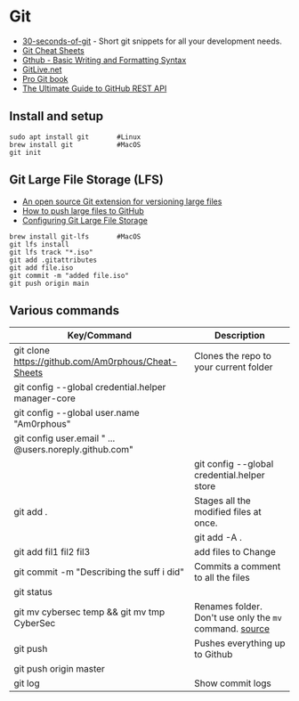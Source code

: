 # Git

- [30-seconds-of-git](https://github.com/30-seconds/30-seconds-of-git) - Short git snippets for all your development needs.
- [Git Cheat Sheets](https://training.github.com/)
- [Gthub - Basic Writing and Formatting Syntax](https://docs.github.com/en/enterprise-server@2.20/github/writing-on-github/basic-writing-and-formatting-syntax)
- [GitLive.net](https://gitlive.net)
- [Pro Git book](https://git-scm.com/book/en/v2)
- [The Ultimate Guide to GitHub REST API](https://hevodata.com/learn/github-rest-apis/#benefitsgithub)

## Install and setup
````
sudo apt install git       #Linux
brew install git           #MacOS
git init
````
## Git Large File Storage (LFS)
- [An open source Git extension for versioning large files](https://git-lfs.github.com/)
- [How to push large files to GitHub](https://ayunascode.medium.com/how-to-push-large-files-to-github-253d05cc6a09)
- [Configuring Git Large File Storage](https://docs.github.com/en/github/managing-large-files/configuring-git-large-file-storage)
````
brew install git-lfs       #MacOS
git lfs install
git lfs track "*.iso"
git add .gitattributes
git add file.iso
git commit -m "added file.iso"
git push origin main
````

## Various commands

| Key/Command | Description |
| ----------- | ----------- |
| git clone https://github.com/Am0rphous/Cheat-Sheets | Clones the repo to your current folder |
| git config --global credential.helper manager-core | |
| git config --global user.name "Am0rphous" | |
| git config user.email " ... @users.noreply.github.com" | |
| | git config --global credential.helper store |
| git add . | Stages all the modified files at once.|
| | git add -A . |
| git add fil1 fil2 fil3 | add files to Change |
| git commit -m "Describing the suff i did" | Commits a comment to all the files |
| git status |
| git mv cybersec temp && git mv tmp CyberSec | Renames folder. Don't use only the `mv` command. [source](https://stackoverflow.com/questions/11183788/in-a-git-repository-how-to-properly-rename-a-directory)
| git push | Pushes everything up to Github |
| git push origin master |
| git log | Show commit logs

